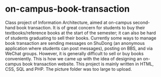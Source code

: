 # on-campus-book-transaction
Class project of Information Architecture, aimed at on-campus second-hand book transaction.
It is of great concern for students to buy their textbooks/reference books at the start of the semester; it can also be hard of students graduating to sell their books.
Currently some ways to manage book transaction are sending messages on ShuDong (an anonymous application where students can post messages), posting on BBS, and via WeChat groups. However, it is generally difficult to sell or buy books conveniently. This is how we came up with the idea of designing an on-campus book transaction website.
This project is mainly written in HTML, CSS, SQL and PHP.
The picture folder was too large to upload.
